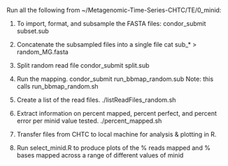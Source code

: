 Run all the following from ~/Metagenomic-Time-Series-CHTC/TE/0_minid:

1. To import, format, and subsample the FASTA files:
condor_submit subset.sub

2. Concatenate the subsampled files into a single file
cat sub_* > random_MG.fasta

3. Split random read file
condor_submit split.sub

4. Run the mapping.
condor_submit run_bbmap_random.sub
Note: this calls run_bbmap_random.sh

5. Create a list of the read files.
./listReadFiles_random.sh

6. Extract information on percent mapped, percent perfect, and percent error per minid value tested.
./percent_mapped.sh

7. Transfer files from CHTC to local machine for analysis & plotting in R.

8. Run select_minid.R to produce plots of the % reads mapped and % bases mapped across a range of different values of minid
